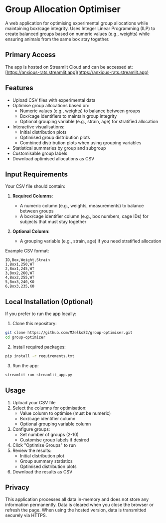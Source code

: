 # Group Allocation Optimiser

A web application for optimising experimental group allocations while maintaining box/cage integrity. Uses Integer Linear Programming (ILP) to create balanced groups based on numeric values (e.g., weights) while ensuring animals from the same box stay together.

## Primary Access

The app is hosted on Streamlit Cloud and can be accessed at:
[https://anxious-rats.streamlit.app](https://anxious-rats.streamlit.app)

## Features

- Upload CSV files with experimental data
- Optimise group allocations based on:
  - Numeric values (e.g., weights) to balance between groups
  - Box/cage identifiers to maintain group integrity
  - Optional grouping variable (e.g., strain, age) for stratified allocation
- Interactive visualisations:
  - Initial distribution plots
  - Optimised group distribution plots
  - Combined distribution plots when using grouping variables
- Statistical summaries by group and subgroup
- Customisable group labels
- Download optimised allocations as CSV

## Input Requirements

Your CSV file should contain:

1. **Required Columns**:
   - A numeric column (e.g., weights, measurements) to balance between groups
   - A box/cage identifier column (e.g., box numbers, cage IDs) for subjects that must stay together

2. **Optional Column**:
   - A grouping variable (e.g., strain, age) if you need stratified allocation

Example CSV format:
```csv
ID,Box,Weight,Strain
1,Box1,250,WT
2,Box1,245,WT
3,Box2,260,WT
4,Box2,255,WT
5,Box3,240,KO
6,Box3,235,KO
```

## Local Installation (Optional)

If you prefer to run the app locally:

1. Clone this repository:
```bash
git clone https://github.com/MZelko82/group-optimiser.git
cd group-optimizer
```

2. Install required packages:
```bash
pip install -r requirements.txt
```

3. Run the app:
```bash
streamlit run streamlit_app.py
```

## Usage

1. Upload your CSV file
2. Select the columns for optimisation:
   - Value column to optimise (must be numeric)
   - Box/cage identifier column
   - Optional grouping variable column
3. Configure groups:
   - Set number of groups (2-10)
   - Customise group labels if desired
4. Click "Optimise Groups" to run
5. Review the results:
   - Initial distribution plot
   - Group summary statistics
   - Optimised distribution plots
6. Download the results as CSV

## Privacy

This application processes all data in-memory and does not store any information permanently. Data is cleared when you close the browser or refresh the page. When using the hosted version, data is transmitted securely via HTTPS.
